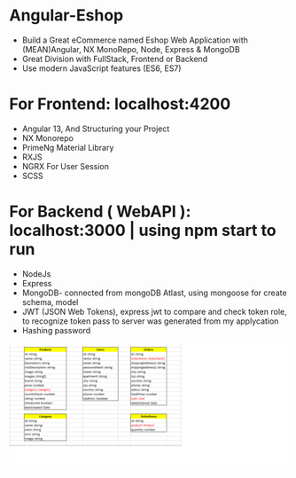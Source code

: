 # Angular-Eshop
- Build a Great eCommerce named Eshop Web Application with (MEAN)Angular, NX MonoRepo, Node, Express & MongoDB
- Great Division with FullStack, Frontend or Backend
- Use modern JavaScript features (ES6, ES7)

# For Frontend: localhost:4200
- Angular 13, And Structuring your Project
- NX Monorepo
- PrimeNg Material Library
- RXJS
- NGRX For User Session
- SCSS


# For Backend ( WebAPI ): localhost:3000 | using npm start to run
- NodeJs
- Express
- MongoDB- connected from mongoDB Atlast, using mongoose for create schema, model
- JWT (JSON Web Tokens), express jwt to compare and check token role, to recognize token pass to server was generated from my applycation
- Hashing password

![Eshop-diagram](https://github.com/duongminhthuan1478/Angular-Eshop/blob/master/Seeding%20DB/Eshop-diagram.png)


